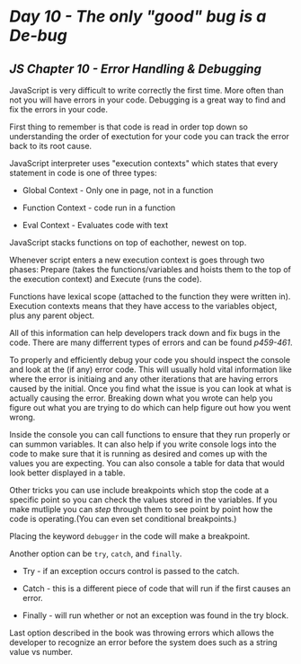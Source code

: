 # ***Day 10** - The only "good" bug is a De-bug*

## ***JS Chapter 10** - Error Handling & Debugging*

JavaScript is very difficult to write correctly the first time. More often than not you will have errors in your code. Debugging is a great way to find and fix the errors in your code. 

First thing to remember is that code is read in order top down so understanding the order of exectution for your code you can track the error back to its root cause. 

JavaScript interpreter uses "execution contexts" which states that every statement in code is one of three types:

- Global Context - Only one in page, not in a function

- Function Context - code run in a function

- Eval Context - Evaluates code with text

JavaScript stacks functions on top of eachother, newest on top.

Whenever script enters a new execution context is goes through two phases: Prepare (takes the functions/variables and hoists them to the top of the execution context) and Execute (runs the code).

Functions have lexical scope (attached to the function they were written in). Execution contexts means that they have access to the variables object, plus any parent object.

All of this information can help developers track down and fix bugs in the code. There are many differrent types of errors and can be found *p459-461*.

To properly and efficiently debug your code you should inspect the console and look at the (if any) error code. This will usually hold vital information like where the error is initiaing and any other iterations that are having errors caused by the initial. Once you find what the issue is you can look at what is actually causing the error. Breaking down what you wrote can help you figure out what you are trying to do which can help figure out how you went wrong. 

Inside the console you can call functions to ensure that they run properly or can summon variables. It can also help if you write console logs into the code to make sure that it is running as desired and comes up with the values you are expecting. You can also console a table for data that would look better displayed in a table.

Other tricks you can use include breakpoints which stop the code at a specific point so you can check the values stored in the variables. If you make mutliple you can *step* through them to see point by point how the code is operating.(You can even set conditional breakpoints.) 

Placing the keyword `debugger` in the code will make a breakpoint.

Another option can be `try`, `catch`, and `finally`.

- Try - if an exception occurs control is passed to the catch.

- Catch - this is a different piece of code that will run if the first causes an error. 

- Finally - will run whether or not an exception was found in the try block.

Last option described in the book was throwing errors which allows the developer to recognize an error before the system does such as a string value vs number. 